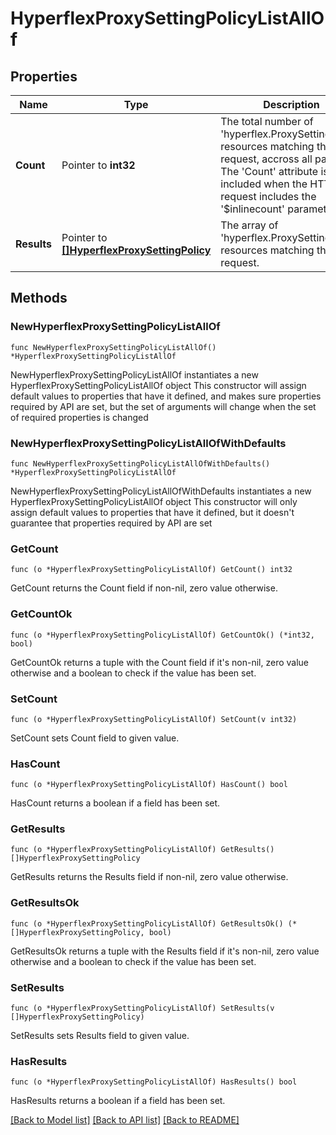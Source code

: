# HyperflexProxySettingPolicyListAllOf

## Properties

Name | Type | Description | Notes
------------ | ------------- | ------------- | -------------
**Count** | Pointer to **int32** | The total number of &#39;hyperflex.ProxySettingPolicy&#39; resources matching the request, accross all pages. The &#39;Count&#39; attribute is included when the HTTP GET request includes the &#39;$inlinecount&#39; parameter. | [optional] 
**Results** | Pointer to [**[]HyperflexProxySettingPolicy**](hyperflex.ProxySettingPolicy.md) | The array of &#39;hyperflex.ProxySettingPolicy&#39; resources matching the request. | [optional] 

## Methods

### NewHyperflexProxySettingPolicyListAllOf

`func NewHyperflexProxySettingPolicyListAllOf() *HyperflexProxySettingPolicyListAllOf`

NewHyperflexProxySettingPolicyListAllOf instantiates a new HyperflexProxySettingPolicyListAllOf object
This constructor will assign default values to properties that have it defined,
and makes sure properties required by API are set, but the set of arguments
will change when the set of required properties is changed

### NewHyperflexProxySettingPolicyListAllOfWithDefaults

`func NewHyperflexProxySettingPolicyListAllOfWithDefaults() *HyperflexProxySettingPolicyListAllOf`

NewHyperflexProxySettingPolicyListAllOfWithDefaults instantiates a new HyperflexProxySettingPolicyListAllOf object
This constructor will only assign default values to properties that have it defined,
but it doesn't guarantee that properties required by API are set

### GetCount

`func (o *HyperflexProxySettingPolicyListAllOf) GetCount() int32`

GetCount returns the Count field if non-nil, zero value otherwise.

### GetCountOk

`func (o *HyperflexProxySettingPolicyListAllOf) GetCountOk() (*int32, bool)`

GetCountOk returns a tuple with the Count field if it's non-nil, zero value otherwise
and a boolean to check if the value has been set.

### SetCount

`func (o *HyperflexProxySettingPolicyListAllOf) SetCount(v int32)`

SetCount sets Count field to given value.

### HasCount

`func (o *HyperflexProxySettingPolicyListAllOf) HasCount() bool`

HasCount returns a boolean if a field has been set.

### GetResults

`func (o *HyperflexProxySettingPolicyListAllOf) GetResults() []HyperflexProxySettingPolicy`

GetResults returns the Results field if non-nil, zero value otherwise.

### GetResultsOk

`func (o *HyperflexProxySettingPolicyListAllOf) GetResultsOk() (*[]HyperflexProxySettingPolicy, bool)`

GetResultsOk returns a tuple with the Results field if it's non-nil, zero value otherwise
and a boolean to check if the value has been set.

### SetResults

`func (o *HyperflexProxySettingPolicyListAllOf) SetResults(v []HyperflexProxySettingPolicy)`

SetResults sets Results field to given value.

### HasResults

`func (o *HyperflexProxySettingPolicyListAllOf) HasResults() bool`

HasResults returns a boolean if a field has been set.


[[Back to Model list]](../README.md#documentation-for-models) [[Back to API list]](../README.md#documentation-for-api-endpoints) [[Back to README]](../README.md)


